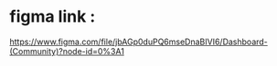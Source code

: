 # figma link : 

https://www.figma.com/file/jbAGp0duPQ6mseDnaBIVI6/Dashboard-(Community)?node-id=0%3A1



